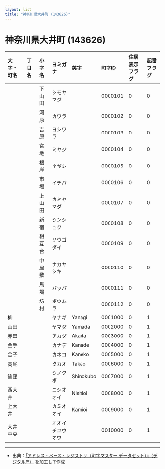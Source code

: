 ```yaml
---
layout: list
title: "神奈川県大井町 (143626)"
---
```


# 神奈川県大井町 (143626)

| 大字・町名 | 丁目名 | 小字名 | ヨミガナ | 英字 | 町字ID | 住居表示フラグ | 起番フラグ |
|:---|:---|:---|:---|:---|:---|:---|:---|
|  |  | 下山田 | シモヤマダ |  | 0000101 | 0 | 0 |
|  |  | 河原 | カワラ |  | 0000102 | 0 | 0 |
|  |  | 吉原 | ヨシワラ |  | 0000103 | 0 | 0 |
|  |  | 宮地 | ミヤジ |  | 0000104 | 0 | 0 |
|  |  | 根岸 | ネギシ |  | 0000105 | 0 | 0 |
|  |  | 市場 | イチバ |  | 0000106 | 0 | 0 |
|  |  | 上山田 | カミヤマダ |  | 0000107 | 0 | 0 |
|  |  | 新宿 | シンシュク |  | 0000108 | 0 | 0 |
|  |  | 相互台 | ソウゴダイ |  | 0000109 | 0 | 0 |
|  |  | 中屋敷 | ナカヤシキ |  | 0000110 | 0 | 0 |
|  |  | 馬場 | バッパ |  | 0000111 | 0 | 0 |
|  |  | 坊村 | ボウムラ |  | 0000112 | 0 | 0 |
| 柳 |  |  | ヤナギ | Yanagi | 0001000 | 0 | 1 |
| 山田 |  |  | ヤマダ | Yamada | 0002000 | 0 | 1 |
| 赤田 |  |  | アカダ | Akada | 0003000 | 0 | 1 |
| 金手 |  |  | カナデ | Kanade | 0004000 | 0 | 1 |
| 金子 |  |  | カネコ | Kaneko | 0005000 | 0 | 1 |
| 高尾 |  |  | タカオ | Takao | 0006000 | 0 | 1 |
| 篠窪 |  |  | シノクボ | Shinokubo | 0007000 | 0 | 1 |
| 西大井 |  |  | ニシオオイ | Nishioi | 0008000 | 0 | 1 |
| 上大井 |  |  | カミオオイ | Kamioi | 0009000 | 0 | 1 |
| 大井中央 |  |  | オオイチユウオウ |  | 0010000 | 0 | 1 |

---

- 出典：[「アドレス・ベース・レジストリ（町字マスター データセット）』（デジタル庁）](https://www.digital.go.jp/policies/base_registry_address/) を加工して作成